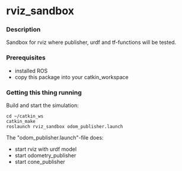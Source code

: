 # rviz_sandbox

### Description

Sandbox for rviz where publisher, urdf and tf-functions will be tested.


### Prerequisites

* installed ROS
* copy this package into your catkin_workspace


### Getting this thing running

Build and start the simulation:

```
cd ~/catkin_ws
catkin_make
roslaunch rviz_sandbox odom_publisher.launch
```

The "odom_publisher.launch"-file does:

* start rviz with urdf model
* start odometry_publisher
* start cone_publisher